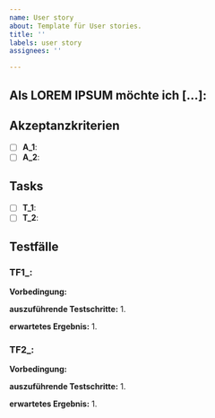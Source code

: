 ```yaml
---
name: User story
about: Template für User stories.
title: ''
labels: user story
assignees: ''

---
```


Als LOREM IPSUM  möchte ich [...]: 
- 

## Akzeptanzkriterien
- [ ] **A_1**: 
- [ ] **A_2**: 

## Tasks
- [ ] **T_1**: 
- [ ] **T_2**: 

## Testfälle

### TF1_: 

**Vorbedingung:**


**auszuführende Testschritte:**
1. 

**erwartetes Ergebnis:**
1. 

### TF2_: 

**Vorbedingung:**


**auszuführende Testschritte:**
1. 

**erwartetes Ergebnis:**
1.
